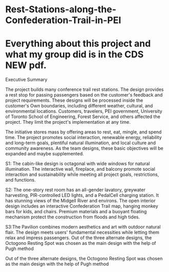 # Rest-Stations-along-the-Confederation-Trail-in-PEI
# Everything about this project and what my group did is in the CDS NEW pdf.

Executive Summary

The project builds many conference trail rest stations. The design provides a rest stop for passing
passengers based on the customer's feedback and project requirements. These designs will be
processed inside the customer's Own boundaries, including different weather, cultural, and
environmental locations. Customers, travelers, PEI government, University of Toronto School of
Engineering, Forest Service, and others affected the project. They limit the project's
implementation at any time.

The initiative stores mass by offering areas to rest, eat, mingle, and spend time. The project
promotes social interaction, renewable energy, reliability and long-term goals, plentiful natural
illumination, and local culture and community awareness. As the team designs, these basic
objectives will be expanded and maybe supplemented.

S1: The cabin-like design is octagonal with wide windows for natural illumination. The
interactive wall, fireplace, and balcony promote social interaction and sustainability while
meeting all project goals, restrictions, and functions.

S2: The one-story rest room has an all-gender lavatory, greywater harvesting, PIR-controlled
LED lights, and a PedalCell charging station. It has stunning views of the Midgell River and
environs. The open interior design includes an interactive Confederation Trail map, hanging
monkey bars for kids, and chairs. Premium materials and a buoyant floating mechanism protect
the construction from floods and high tides.

S3:The Pavilion combines modern aesthetics and art with outdoor natural flair. The design meets
users' fundamental necessities while letting them relax and impress passengers.
Out of the three alternate designs, the Octogono Resting Spot was chosen as the main design
with the help of Pugh method

Out of the three alternate designs, the Octogono Resting Spot was chosen as the main design
with the help of Pugh method

